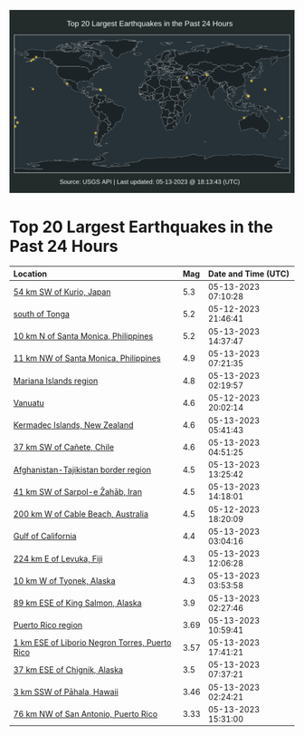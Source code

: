 ![Map](./map.png)

# Top 20 Largest Earthquakes in the Past 24 Hours

| Location | Mag | Date and Time (UTC) |
|:---|:---|:---|
| [54 km SW of Kurio, Japan](https://earthquake.usgs.gov/earthquakes/eventpage/us6000kbn7) | 5.3 | 05-13-2023 07:10:28 |
| [south of Tonga](https://earthquake.usgs.gov/earthquakes/eventpage/us6000kbke) | 5.2 | 05-12-2023 21:46:41 |
| [10 km N of Santa Monica, Philippines](https://earthquake.usgs.gov/earthquakes/eventpage/us6000kbpk) | 5.2 | 05-13-2023 14:37:47 |
| [11 km NW of Santa Monica, Philippines](https://earthquake.usgs.gov/earthquakes/eventpage/us6000kbna) | 4.9 | 05-13-2023 07:21:35 |
| [Mariana Islands region](https://earthquake.usgs.gov/earthquakes/eventpage/us6000kblx) | 4.8 | 05-13-2023 02:19:57 |
| [Vanuatu](https://earthquake.usgs.gov/earthquakes/eventpage/us6000kbj8) | 4.6 | 05-12-2023 20:02:14 |
| [Kermadec Islands, New Zealand](https://earthquake.usgs.gov/earthquakes/eventpage/us6000kbmp) | 4.6 | 05-13-2023 05:41:43 |
| [37 km SW of Cañete, Chile](https://earthquake.usgs.gov/earthquakes/eventpage/us6000kbmg) | 4.6 | 05-13-2023 04:51:25 |
| [Afghanistan-Tajikistan border region](https://earthquake.usgs.gov/earthquakes/eventpage/us6000kbpa) | 4.5 | 05-13-2023 13:25:42 |
| [41 km SW of Sarpol-e Z̄ahāb, Iran](https://earthquake.usgs.gov/earthquakes/eventpage/us6000kbpi) | 4.5 | 05-13-2023 14:18:01 |
| [200 km W of Cable Beach, Australia](https://earthquake.usgs.gov/earthquakes/eventpage/us6000kbib) | 4.5 | 05-12-2023 18:20:09 |
| [Gulf of California](https://earthquake.usgs.gov/earthquakes/eventpage/us6000kbm0) | 4.4 | 05-13-2023 03:04:16 |
| [224 km E of Levuka, Fiji](https://earthquake.usgs.gov/earthquakes/eventpage/us6000kbnx) | 4.3 | 05-13-2023 12:06:28 |
| [10 km W of Tyonek, Alaska](https://earthquake.usgs.gov/earthquakes/eventpage/ak023640kxsy) | 4.3 | 05-13-2023 03:53:58 |
| [89 km ESE of King Salmon, Alaska](https://earthquake.usgs.gov/earthquakes/eventpage/ak02363ztwab) | 3.9 | 05-13-2023 02:27:46 |
| [Puerto Rico region](https://earthquake.usgs.gov/earthquakes/eventpage/pr2023133000) | 3.69 | 05-13-2023 10:59:41 |
| [1 km ESE of Liborio Negron Torres, Puerto Rico](https://earthquake.usgs.gov/earthquakes/eventpage/pr2023133001) | 3.57 | 05-13-2023 17:41:21 |
| [37 km ESE of Chignik, Alaska](https://earthquake.usgs.gov/earthquakes/eventpage/ak023642v61p) | 3.5 | 05-13-2023 07:37:21 |
| [3 km SSW of Pāhala, Hawaii](https://earthquake.usgs.gov/earthquakes/eventpage/hv73399367) | 3.46 | 05-13-2023 02:24:21 |
| [76 km NW of San Antonio, Puerto Rico](https://earthquake.usgs.gov/earthquakes/eventpage/pr71409188) | 3.33 | 05-13-2023 15:31:00 |
